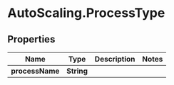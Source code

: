 # AutoScaling.ProcessType

## Properties

Name | Type | Description | Notes
------------ | ------------- | ------------- | -------------
**processName** | **String** |  | 


